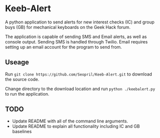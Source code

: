 # Keeb-Alert
A python application to send alerts for new interest checks (IC) and group buys (GB) for mechanical keyboards on the Geek Hack forum.

The application is capable of sending SMS and Email alerts, as well as console output. Sending SMS is handled through Twilio. Email
requires setting up an email account for the program to send from. 

## Useage
Run `git clone https://github.com/Seopril/Keeb-Alert.git` to download the source code.

Change directory to the download location and run `python ./keebalert.py` to run the application.

## TODO
- Update README with all of the command line arguments. 
- Update README to explain all functionality including IC and GB baselines
